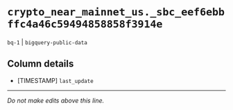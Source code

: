 # `crypto_near_mainnet_us._sbc_eef6ebbffc4a46c59494858858f3914e`
`bq-1` | `bigquery-public-data`

## Column details
* [TIMESTAMP] `last_update`

-------------------------------------------------------------------------------
*Do not make edits above this line.*
